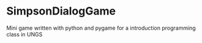 # SimpsonDialogGame
Mini game written with python and pygame for a introduction programming class in UNGS
